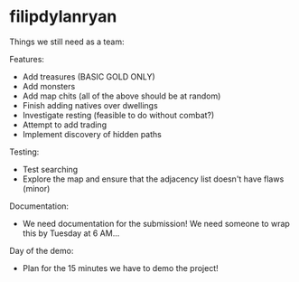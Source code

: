 # filipdylanryan

Things we still need as a team:

Features:
- Add treasures (BASIC GOLD ONLY)
- Add monsters
- Add map chits (all of the above should be at random)
- Finish adding natives over dwellings
- Investigate resting (feasible to do without combat?)
- Attempt to add trading
- Implement discovery of hidden paths

Testing:
- Test searching
- Explore the map and ensure that the adjacency list doesn't have flaws (minor)

Documentation:
- We need documentation for the submission! We need someone to wrap this by Tuesday at 6 AM...

Day of the demo:
- Plan for the 15 minutes we have to demo the project!